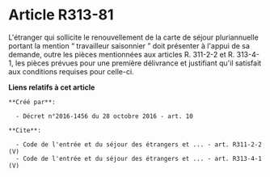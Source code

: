 # Article R313-81

L'étranger qui sollicite le renouvellement de la carte de séjour pluriannuelle portant la mention “ travailleur saisonnier ”
doit présenter à l'appui de sa demande, outre les pièces mentionnées aux articles R. 311-2-2 et R. 313-4-1, les pièces
prévues pour une première délivrance et justifiant qu'il satisfait aux conditions requises pour celle-ci.

**Liens relatifs à cet article**

	**Créé par**:

	  - Décret n°2016-1456 du 28 octobre 2016 - art. 10

	**Cite**:

	  - Code de l'entrée et du séjour des étrangers et ... - art. R311-2-2 (V)
	  - Code de l'entrée et du séjour des étrangers et ... - art. R313-4-1 (V)
